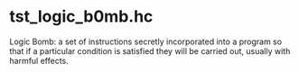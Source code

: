 # tst_logic_b0mb.hc
Logic Bomb: a set of instructions secretly incorporated into a program so that if a particular condition is satisfied they will be carried out, usually with harmful effects.
